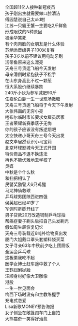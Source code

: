 全国超11亿人接种新冠疫苗  
孩子刚出生就需要做口腔清洁  
傅园慧说自己太old啦  
江苏一只霸王蟹一生要吃2斤鲜鱼  
形成眼纹的N种原因  
被余华笑死  
有个肉肉脸的女朋友是什么体验  
苏炳添晋级男子100米复赛  
孩子3岁以前不建议用电动牙刷  
活带鱼原来这么漂亮  
天舟三号货运飞船今天发射  
母亲滑倒时紧抱孩子不松手  
在山东身高比不过一颗葱  
恒大系股价继续暴跌  
240斤小伙为参军减肥90斤  
任嘉伦白鹿一生一世现场撒糖  
天舟三号货运飞船将于今天下午发射  
大张伟画的无穷小亮  
喀布尔临时市长要求女雇员居家  
王者荣耀新赛季落子无悔  
你的孩子应该没有叛逆期吧  
太空快递小哥天舟三号今天出发  
赵文卓居然认识小马宝莉  
北京环球影城今天正式开园  
特价商品不退不换违法  
再也不能优雅地去学校了  
灵媒  
中秋是个什么秋  
和扫把相认了  
民警奖励警犬6只鸡腿  
马龙神仙救球  
乒乓球男团陕西进四强  
侯英超已经41岁了  
军训时裤脚开线了  
男子贷款20万改造钢制乒乓球拍  
帮癌症妻子剃头后把自己头发剃光  
假如周生辰恢复记忆  
天舟三号装载近6吨补给物资出发  
厦门大姐戴口罩头套塑料袋买菜  
女子寻亲63年中秋前夕吃上团圆饭  
全运会乒乓球  
这板栗我吃不起  
医学女博士赶车途中救了个人  
王鹤润剧抛脸  
汪顺身材好像大卫雕像  
港股  
一生一世见面会  
梅西下场时没有和主教练握手  
充电式恋爱  
Lisa新歌MONEY预告海报  
女子侧坐在敞篷跑车门上自拍  
大熊猫奇一笑得好治愈  
